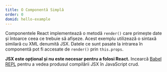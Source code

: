```yaml
---
title: O Componentă Simplă
order: 0
domid: hello-example
---
```


Componentele React implementează o metodă `render()` care primește date și întoarce ceea ce trebuie să afișeze. Acest exemplu utilizează o sintaxă similară cu XML denumită JSX. Datele ce sunt pasate la intrarea în componentă pot fi accesate de `render()` prin `this.props`.

**JSX este opțional și nu este necesar pentru a folosi React.** Incearcă [Babel REPL](babel://es5-syntax-example) pentru a vedea produsul compilării JSX în JavaScript crud.
